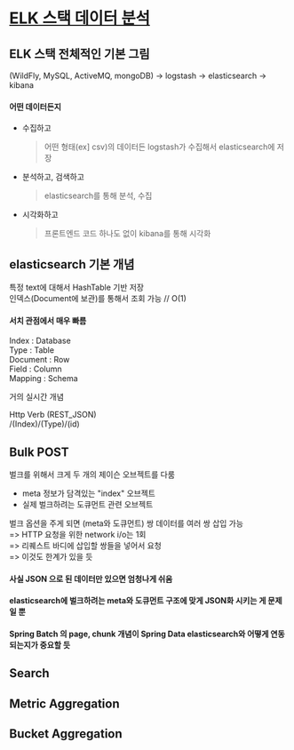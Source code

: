 # [ELK 스택 데이터 분석](https://www.inflearn.com/course/elk-스택-데이터-분석)  

## ELK 스택 전체적인 기본 그림  
(WildFly, MySQL, ActiveMQ, mongoDB) -> logstash -> elasticsearch -> kibana  

#### 어떤 데이터든지
* 수집하고  
  > 어떤 형태(ex] csv)의 데이터든 logstash가 수집해서 elasticsearch에 저장  
* 분석하고, 검색하고  
  > elasticsearch를 통해 분석, 수집  
* 시각화하고  
  > 프론트엔드 코드 하나도 없이 kibana를 통해 시각화  


## elasticsearch 기본 개념  
특정 text에 대해서 HashTable 기반 저장  
인덱스(Document에 보관)를 통해서 조회 가능 // O(1)  
#### 서치 관점에서 매우 빠름  

Index : Database  
Type : Table  
Document : Row  
Field  : Column  
Mapping : Schema  

거의 실시간 개념  

Http Verb (REST_JSON)  
/(Index)/(Type)/(id)  

## Bulk POST  

벌크를 위해서 크게 두 개의 제이슨 오브젝트를 다룸  
* meta 정보가 담격있는 "index" 오브젝트  
* 실제 벌크하려는 도큐먼트 관련 오브젝트  

벌크 옵션을 주게 되면 (meta와 도큐먼트) 쌍 데이터를 여러 쌍 삽입 가능  
=> HTTP 요청을 위한 network i/o는 1회  
=> 리퀘스트 바디에 삽입할 쌍들을 넣어서 요청  
  => 이것도 한계가 있을 듯  
  
#### 사실 JSON 으로 된 데이터만 있으면 엄청나게 쉬움  
#### elasticsearch에 벌크하려는 meta와 도큐먼트 구조에 맞게 JSON화 시키는 게 문제일 뿐  
#### Spring Batch 의 page, chunk 개념이 Spring Data elasticsearch와 어떻게 연동되는지가 중요할 듯  

## Search  

## Metric Aggregation  

## Bucket Aggregation  
